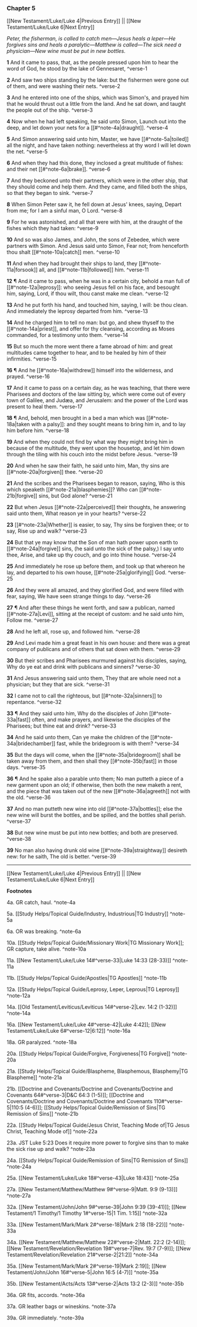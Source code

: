 ### Chapter 5

[[New Testament/Luke/Luke 4|Previous Entry]]  ||  [[New Testament/Luke/Luke 6|Next Entry]]

*Peter, the fisherman, is called to catch men—Jesus heals a leper—He forgives sins and heals a paralytic—Matthew is called—The sick need a physician—New wine must be put in new bottles.*

**1**  And it came to pass, that, as the people pressed upon him to hear the word of God, he stood by the lake of Gennesaret, ^verse-1

**2**  And saw two ships standing by the lake: but the fishermen were gone out of them, and were washing their nets. ^verse-2

**3**  And he entered into one of the ships, which was Simon's, and prayed him that he would thrust out a little from the land. And he sat down, and taught the people out of the ship. ^verse-3

**4**  Now when he had left speaking, he said unto Simon, Launch out into the deep, and let down your nets for a [[#^note-4a|draught]]. ^verse-4

**5**  And Simon answering said unto him, Master, we have [[#^note-5a|toiled]] all the night, and have taken nothing: nevertheless at thy word I will let down the net. ^verse-5

**6**  And when they had this done, they inclosed a great multitude of fishes: and their net [[#^note-6a|brake]]. ^verse-6

**7**  And they beckoned unto their partners, which were in the other ship, that they should come and help them. And they came, and filled both the ships, so that they began to sink. ^verse-7

**8**  When Simon Peter saw it, he fell down at Jesus' knees, saying, Depart from me; for I am a sinful man, O Lord. ^verse-8

**9**  For he was astonished, and all that were with him, at the draught of the fishes which they had taken: ^verse-9

**10**  And so was also James, and John, the sons of Zebedee, which were partners with Simon. And Jesus said unto Simon, Fear not; from henceforth thou shalt [[#^note-10a|catch]] men. ^verse-10

**11**  And when they had brought their ships to land, they [[#^note-11a|forsook]] all, and [[#^note-11b|followed]] him. ^verse-11

**12**  ¶ And it came to pass, when he was in a certain city, behold a man full of [[#^note-12a|leprosy]]: who seeing Jesus fell on his face, and besought him, saying, Lord, if thou wilt, thou canst make me clean. ^verse-12

**13**  And he put forth his hand, and touched him, saying, I will: be thou clean. And immediately the leprosy departed from him. ^verse-13

**14**  And he charged him to tell no man: but go, and shew thyself to the [[#^note-14a|priest]], and offer for thy cleansing, according as Moses commanded, for a testimony unto them. ^verse-14

**15**  But so much the more went there a fame abroad of him: and great multitudes came together to hear, and to be healed by him of their infirmities. ^verse-15

**16**  ¶ And he [[#^note-16a|withdrew]] himself into the wilderness, and prayed. ^verse-16

**17**  And it came to pass on a certain day, as he was teaching, that there were Pharisees and doctors of the law sitting by, which were come out of every town of Galilee, and Judæa, and Jerusalem: and the power of the Lord was present to heal them. ^verse-17

**18**  ¶ And, behold, men brought in a bed a man which was [[#^note-18a|taken with a palsy]]: and they sought means to bring him in, and to lay him before him. ^verse-18

**19**  And when they could not find by what way they might bring him in because of the multitude, they went upon the housetop, and let him down through the tiling with his couch into the midst before Jesus. ^verse-19

**20**  And when he saw their faith, he said unto him, Man, thy sins are [[#^note-20a|forgiven]] thee. ^verse-20

**21**  And the scribes and the Pharisees began to reason, saying, Who is this which speaketh [[#^note-21a|blasphemies]]? Who can [[#^note-21b|forgive]] sins, but God alone? ^verse-21

**22**  But when Jesus [[#^note-22a|perceived]] their thoughts, he answering said unto them, What reason ye in your hearts? ^verse-22

**23**  [[#^note-23a|Whether]] is easier, to say, Thy sins be forgiven thee; or to say, Rise up and walk? ^verse-23

**24**  But that ye may know that the Son of man hath power upon earth to [[#^note-24a|forgive]] sins, (he said unto the sick of the palsy,) I say unto thee, Arise, and take up thy couch, and go into thine house. ^verse-24

**25**  And immediately he rose up before them, and took up that whereon he lay, and departed to his own house, [[#^note-25a|glorifying]] God. ^verse-25

**26**  And they were all amazed, and they glorified God, and were filled with fear, saying, We have seen strange things to day. ^verse-26

**27**  ¶ And after these things he went forth, and saw a publican, named [[#^note-27a|Levi]], sitting at the receipt of custom: and he said unto him, Follow me. ^verse-27

**28**  And he left all, rose up, and followed him. ^verse-28

**29**  And Levi made him a great feast in his own house: and there was a great company of publicans and of others that sat down with them. ^verse-29

**30**  But their scribes and Pharisees murmured against his disciples, saying, Why do ye eat and drink with publicans and sinners? ^verse-30

**31**  And Jesus answering said unto them, They that are whole need not a physician; but they that are sick. ^verse-31

**32**  I came not to call the righteous, but [[#^note-32a|sinners]] to repentance. ^verse-32

**33**  ¶ And they said unto him, Why do the disciples of John [[#^note-33a|fast]] often, and make prayers, and likewise the disciples of the Pharisees; but thine eat and drink? ^verse-33

**34**  And he said unto them, Can ye make the children of the [[#^note-34a|bridechamber]] fast, while the bridegroom is with them? ^verse-34

**35**  But the days will come, when the [[#^note-35a|bridegroom]] shall be taken away from them, and then shall they [[#^note-35b|fast]] in those days. ^verse-35

**36**  ¶ And he spake also a parable unto them; No man putteth a piece of a new garment upon an old; if otherwise, then both the new maketh a rent, and the piece that was taken out of the new [[#^note-36a|agreeth]] not with the old. ^verse-36

**37**  And no man putteth new wine into old [[#^note-37a|bottles]]; else the new wine will burst the bottles, and be spilled, and the bottles shall perish. ^verse-37

**38**  But new wine must be put into new bottles; and both are preserved. ^verse-38

**39**  No man also having drunk old wine [[#^note-39a|straightway]] desireth new: for he saith, The old is better. ^verse-39


---
[[New Testament/Luke/Luke 4|Previous Entry]]  ||  [[New Testament/Luke/Luke 6|Next Entry]]


**Footnotes**


4a. GR catch, haul. ^note-4a

5a. [[Study Helps/Topical Guide/Industry, Industrious|TG Industry]] ^note-5a

6a. OR was breaking. ^note-6a

10a. [[Study Helps/Topical Guide/Missionary Work|TG Missionary Work]]; GR capture, take alive.  ^note-10a

11a. [[New Testament/Luke/Luke 14#^verse-33|Luke 14:33 (28-33)]] ^note-11a

11b. [[Study Helps/Topical Guide/Apostles|TG Apostles]] ^note-11b

12a. [[Study Helps/Topical Guide/Leprosy, Leper, Leprous|TG Leprosy]] ^note-12a

14a. [[Old Testament/Leviticus/Leviticus 14#^verse-2|Lev. 14:2 (1-32)]] ^note-14a

16a. [[New Testament/Luke/Luke 4#^verse-42|Luke 4:42]]; [[New Testament/Luke/Luke 6#^verse-12|6:12]] ^note-16a

18a. GR paralyzed. ^note-18a

20a. [[Study Helps/Topical Guide/Forgive, Forgiveness|TG Forgive]] ^note-20a

21a. [[Study Helps/Topical Guide/Blaspheme, Blasphemous, Blasphemy|TG Blaspheme]] ^note-21a

21b. [[Doctrine and Covenants/Doctrine and Covenants/Doctrine and Covenants 64#^verse-3|D&C 64:3 (1-5)]]; [[Doctrine and Covenants/Doctrine and Covenants/Doctrine and Covenants 110#^verse-5|110:5 (4-6)]]; [[Study Helps/Topical Guide/Remission of Sins|TG Remission of Sins]] ^note-21b

22a. [[Study Helps/Topical Guide/Jesus Christ, Teaching Mode of|TG Jesus Christ, Teaching Mode of]] ^note-22a

23a. JST Luke 5:23 Does it require more power to forgive sins than to make the sick rise up and walk? ^note-23a

24a. [[Study Helps/Topical Guide/Remission of Sins|TG Remission of Sins]] ^note-24a

25a. [[New Testament/Luke/Luke 18#^verse-43|Luke 18:43]] ^note-25a

27a. [[New Testament/Matthew/Matthew 9#^verse-9|Matt. 9:9 (9-13)]] ^note-27a

32a. [[New Testament/John/John 9#^verse-39|John 9:39 (39-41)]]; [[New Testament/1 Timothy/1 Timothy 1#^verse-15|1 Tim. 1:15]] ^note-32a

33a. [[New Testament/Mark/Mark 2#^verse-18|Mark 2:18 (18-22)]] ^note-33a

34a. [[New Testament/Matthew/Matthew 22#^verse-2|Matt. 22:2 (2-14)]]; [[New Testament/Revelation/Revelation 19#^verse-7|Rev. 19:7 (7-9)]]; [[New Testament/Revelation/Revelation 21#^verse-2|21:2]] ^note-34a

35a. [[New Testament/Mark/Mark 2#^verse-19|Mark 2:19]]; [[New Testament/John/John 16#^verse-5|John 16:5 (4-7)]] ^note-35a

35b. [[New Testament/Acts/Acts 13#^verse-2|Acts 13:2 (2-3)]] ^note-35b

36a. GR fits, accords. ^note-36a

37a. GR leather bags or wineskins. ^note-37a

39a. GR immediately. ^note-39a